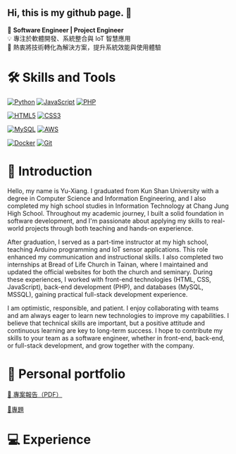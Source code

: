 ## Hi, this is my github page. 👋

🎯 **Software Engineer | Project Engineer**  
💡 專注於軟體開發、系統整合與 IoT 智慧應用  
🚀 熱衷將技術轉化為解決方案，提升系統效能與使用體驗

🛠 Skills and Tools
===
<!-- 程式語言 -->
[![Python](https://img.shields.io/badge/Python-3776AB?logo=python&logoColor=white&style=flat)]()
[![JavaScript](https://img.shields.io/badge/JavaScript-F7DF1E?logo=javascript&logoColor=black&style=flat)]()
[![PHP](https://img.shields.io/badge/PHP-777BB4?logo=php&logoColor=white&style=flat)]()

<!-- 前端技術 -->
[![HTML5](https://img.shields.io/badge/HTML5-E34F26?logo=html5&logoColor=white&style=flat)]()
[![CSS3](https://img.shields.io/badge/CSS3-1572B6?logo=css3&logoColor=white&style=flat)]()

<!-- 資料庫 / 雲端 -->
[![MySQL](https://img.shields.io/badge/MySQL-4479A1?logo=mysql&logoColor=white&style=flat)]()
[![AWS](https://img.shields.io/badge/AWS-FF9900?logo=amazonaws&logoColor=white&style=flat)]()

<!-- 工具與平台 -->
[![Docker](https://img.shields.io/badge/Docker-2496ED?logo=docker&logoColor=white&style=flat)]()
[![Git](https://img.shields.io/badge/Git-F05032?logo=git&logoColor=white&style=flat)]()

📌 Introduction
===
Hello, my name is Yu-Xiang. I graduated from Kun Shan University with a degree in Computer Science and Information Engineering, and I also completed my high school studies in Information Technology at Chang Jung High School. Throughout my academic journey, I built a solid foundation in software development, and I'm passionate about applying my skills to real-world projects through both teaching and hands-on experience.

After graduation, I served as a part-time instructor at my high school, teaching Arduino programming and IoT sensor applications. This role enhanced my communication and instructional skills. I also completed two internships at Bread of Life Church in Tainan, where I maintained and updated the official websites for both the church and seminary. During these experiences, I worked with front-end technologies (HTML, CSS, JavaScript), back-end development (PHP), and databases (MySQL, MSSQL), gaining practical full-stack development experience.

I am optimistic, responsible, and patient. I enjoy collaborating with teams and am always eager to learn new technologies to improve my capabilities. I believe that technical skills are important, but a positive attitude and continuous learning are key to long-term success. I hope to contribute my skills to your team as a software engineer, whether in front-end, back-end, or full-stack development, and grow together with the company.

:bookmark_tabs: Personal portfolio
===
[📄 專案報告（PDF）](./docs/專題報告書-CNN_final.pdf)

[📄專題](https://github.com/Brown8893/KSU/blob/main/%E5%B0%88%E9%A1%8C%E8%A3%BD%E4%BD%9C/%E5%B0%88%E9%A1%8C%E5%A0%B1%E5%91%8A%E6%9B%B8-CNN_final.pdf)


:computer: Experience
===
